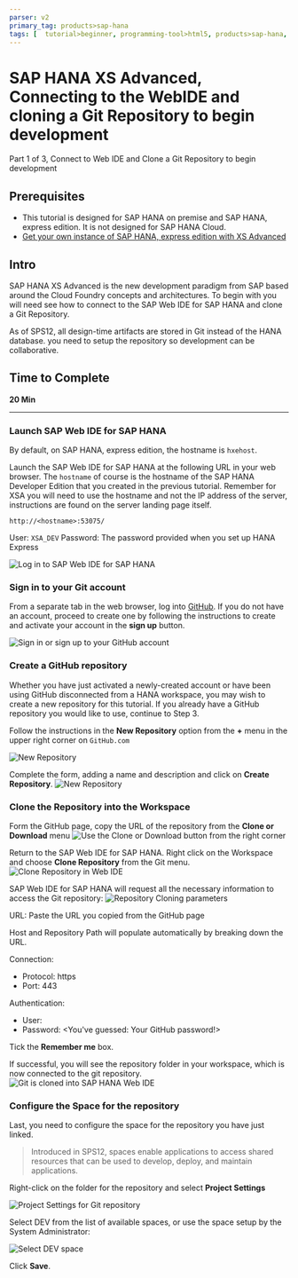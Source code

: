 ```yaml
---
parser: v2
primary_tag: products>sap-hana
tags: [  tutorial>beginner, programming-tool>html5, products>sap-hana, products>sap-web-ide ]
---
```


# SAP HANA XS Advanced, Connecting to the WebIDE and cloning a Git Repository to begin development
<!-- description --> Part 1 of 3, Connect to Web IDE and Clone a Git Repository to begin development

## Prerequisites  
 - This tutorial is designed for SAP HANA on premise and SAP HANA, express edition. It is not designed for SAP HANA Cloud.
 - [Get your own instance of SAP HANA, express edition with XS Advanced](https://community.sap.com/topics/hana)


## Intro
SAP HANA XS Advanced is the new development paradigm from SAP based around the Cloud Foundry concepts and architectures. To begin with you will need see how to connect to the SAP Web IDE for SAP HANA and clone a Git Repository.

As of SPS12, all design-time artifacts are stored in Git instead of the HANA database. you need to setup the repository so development can be collaborative.
## Time to Complete
**20 Min**

---

### Launch SAP Web IDE for SAP HANA


By default, on SAP HANA, express edition, the hostname is `hxehost`.

Launch the SAP Web IDE for SAP HANA at the following URL in your web browser. The `hostname` of course is the hostname of the SAP HANA Developer Edition that you created in the previous tutorial. Remember for XSA you will need to use the hostname and not the IP address of the server, instructions are found on the server landing page itself.

`http://<hostname>:53075/`

User: `XSA_DEV`
Password: The password provided when you set up HANA Express

![Log in to SAP Web IDE for SAP HANA](1.png)


### Sign in to your Git account


From a separate tab in the web browser, log into [GitHub](https://GitHub.com). If you do not have an account, proceed to create one by following the instructions to create and activate your account in the **sign up** button.

![Sign in or sign up to your GitHub account](1_git.png)

### Create a GitHub repository


Whether you have just activated a newly-created account or have been using GitHub disconnected from a HANA workspace, you may wish to create a new repository for this tutorial. If you already have a  GitHub repository you would like to use, continue to Step 3.

Follow the instructions in the **New Repository** option from the **+** menu in the upper right corner on `GitHub.com`

![New Repository](2.png)

Complete the form, adding a name and description and click on **Create Repository**.
![New Repository](3.png)


### Clone the Repository into the Workspace


Form the GitHub page, copy the URL of the repository from the **Clone or Download** menu
![Use the Clone or Download button from the right corner](3_1.png)

Return to the SAP Web IDE for SAP HANA. Right click on the Workspace and choose **Clone Repository** from the Git menu.
![Clone Repository in Web IDE](4.png)

SAP Web IDE for SAP HANA will request all the necessary information to access the Git repository:
![Repository Cloning parameters](4_2.png)

URL: Paste the URL you copied from the GitHub page

Host and Repository Path will populate automatically by breaking down the URL.

Connection:
- Protocol: https
- Port: 443

Authentication:
- User: <Your GitHub user id>
- Password:  <You've guessed: Your GitHub password!>

Tick the **Remember me** box.

If successful, you will see the repository folder in your workspace, which is now connected to the git repository.
![Git is cloned into SAP HANA Web IDE](4_3.png)

### Configure the Space for the repository


Last, you need to configure the space for the repository you have just linked.

>Introduced in SPS12, spaces enable applications to access shared resources that can be used to develop, deploy, and maintain applications.

Right-click on the folder for the repository and select **Project Settings**

![Project Settings for Git repository](5.png)

Select DEV from the list of available spaces, or use the space setup by the System Administrator:

![Select DEV space](6.png)

Click **Save**.
